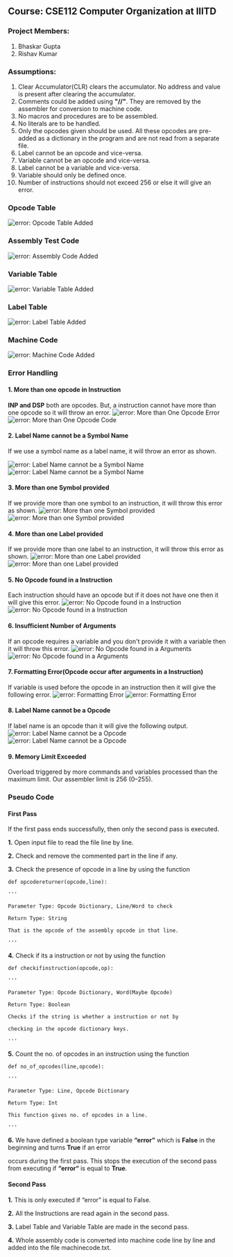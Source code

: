 ## Course: CSE112 Computer Organization at IIITD

### Project Members:

1. Bhaskar Gupta
2. Rishav Kumar

### Assumptions:

1. Clear Accumulator(CLR) clears the accumulator. No address and value is present after clearing the accumulator.
2. Comments could be added using **"//"**. They are removed by the assembler for conversion to machine code.
3. No macros and procedures are to be assembled.
4. No literals are to be handled.
5. Only the opcodes given should be used. All these opcodes are pre-added as a dictionary in the program and are not read from a separate file.
6. Label cannot be an opcode and vice-versa.
7. Variable cannot be an opcode and vice-versa.
8. Label cannot be a variable and vice-versa.
9. Variable should only be defined once.
10. Number of instructions should not exceed 256 or else it will give an error.

### Opcode Table
![error: Opcode Table Added](./Assets/Opcode_Table.png)

### Assembly Test Code
![error: Assembly Code Added](./Assets/AssemblyCode.png)

### Variable Table
![error: Variable Table Added](./Assets/VariableTable.png)

### Label Table
![error: Label Table Added](./Assets/LabelTable.png)

### Machine Code
![error: Machine Code Added](./Assets/MachineCode.png)

### Error Handling

#### 1. More than one opcode in Instruction

**INP and DSP** both are opcodes. But, a instruction cannot have more than one opcode so it will throw an error. 
![error: More than One Opcode Error](./Assets/Code1.png)
![error: More than One Opcode Code](./Assets/Error1.png)

#### 2. Label Name cannot be a Symbol Name
If we use a symbol name as a label name, it will throw an error as shown.

![error: Label Name cannot be a Symbol Name](./Assets/Code2.png)
![error: Label Name cannot be a Symbol Name](./Assets/Error2.png)

#### 3. More than one Symbol provided
If we provide more than one symbol to an instruction, it will throw this error as shown.
![error: More than one Symbol provided](./Assets/Code3.png)
![error: More than one Symbol provided](./Assets/Error3.png)

#### 4. More than one Label provided
If we provide more than one label to an instruction, it will throw this error as shown.
![error: More than one Label provided](./Assets/Code4.png)
![error: More than one Label provided](./Assets/Error4.png)

#### 5. No Opcode found in a Instruction
Each instruction should have an opcode but if it does not have one then it will give this error.
![error: No Opcode found in a Instruction](./Assets/Code5.png)
![error: No Opcode found in a Instruction](./Assets/Error5.png)

#### 6. Insufficient Number of Arguments 
If an opcode requires a variable and you don't provide it with a variable then it will throw this error.
![error: No Opcode found in a Arguments](./Assets/Code6.png)
![error: No Opcode found in a Arguments](./Assets/Error6.png)

#### 7. Formatting Error(Opcode occur after arguments in a Instruction)
If variable is used before the opcode in an instruction then it will give the following error.
![error: Formatting Error](./Assets/Code7.png)
![error: Formatting Error](./Assets/Error7.png)

#### 8. Label Name cannot be a Opcode
If label name is an opcode than it will give the following output. 
![error: Label Name cannot be a Opcode](./Assets/Code8.png)
![error: Label Name cannot be a Opcode](./Assets/Error8.png)
#### 9. Memory Limit Exceeded
Overload triggered by more commands and variables processed than the maximum limit. Our assembler limit is 256 (0–255).

### Pseudo Code

#### First Pass


If the first pass ends successfully, then only the second pass is executed.


**1.** Open input file to read the file line by line.


**2.** Check and remove the commented part in the line if any. 


**3.** Check the presence of opcode in a line by using the function

	def opcodereturner(opcode,line):

	''' 

	Parameter Type: Opcode Dictionary, Line/Word to check

	Return Type: String 

	That is the opcode of the assembly opcode in that line.

	'''


**4.** Check if its a instruction or not by using the function

	def checkifinstruction(opcode,op):

	'''		

	Parameter Type: Opcode Dictionary, Word(Maybe Opcode)

	Return Type: Boolean 

	Checks if the string is whether a instruction or not by 

	checking in the opcode dictionary keys.

	'''	


**5.** Count the no. of opcodes in an instruction using the function

	def no_of_opcodes(line,opcode):

	'''

	Parameter Type: Line, Opcode Dictionary

	Return Type: Int

	This function gives no. of opcodes in a line.

	'''


**6.** We have defined a boolean type variable **“error”** which is **False** in the beginning and turns **True** if an error 

occurs during the first pass. This stops the execution of the second pass from executing if **“error“** is equal to **True**. 


#### Second Pass


**1.** This is only executed if “error” is equal to False.


**2.** All the Instructions are read again in the second pass. 


**3.** Label Table and Variable Table are made in the second pass.


**4.** Whole assembly code is converted into machine code line by line and added into the file machinecode.txt.



